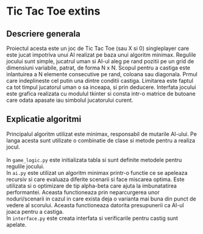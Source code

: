 # Tic Tac Toe extins
## Descriere generala
Proiectul acesta este un joc de Tic Tac Toe (sau X si 0) singleplayer care este jucat impotriva unui AI realizat pe baza unui algoritm minimax. Regulile jocului sunt simple, jucatrul uman si AI-ul aleg pe rand pozitii pe un grid de dimensiuni variabile, patrat, de forma N x N. Scopul pentru a castiga este inlantuirea a N elemente consecutive pe rand, coloana sau diagonala. Prmul care indeplineste cel putin una dintre conditii castiga. Limitarea este faptul ca tot timpul jucatorul uman o sa inceapa, si prin deducere. Interfata jocului este grafica realizata cu modulul tkinter si consta intr-o matrice de butoane care odata apasate iau simbolul jucatorului curent. 
## Explicatie algoritmi
Principalul algoritm utilizat este minimax, responsabil de mutarile AI-ului. Pe langa acesta sunt utilizate o combinatie de clase si metode pentru a realiza jocul.<br><br>
In `game_logic.py` este initializata tabla si sunt definite metodele pentru regulile jocului. <br>
In `ai.py` este utilizat un algoritm minimax printr-o functie ce se apeleaza recursiv si care evaluaza diferite scenarii si face miscarea optima. Este utilizata si o optimizare de tip alpha-beta care ajuta la imbunatatirea performantei. Aceasta functioneaza prin neparcurgerea unor noduri/scenarii in cazul in care exista deja o varianta mai buna din punct de vedere al scorului. Aceasta functioneaza datorita presupunerii ca AI-ul joaca pentru a castiga. <br>
In `interface.py` este creata interfata si verificarile pentru castig sunt apelate.